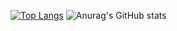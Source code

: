 [![Top Langs](https://github-readme-stats.vercel.app/api/top-langs/?username=yarishb&layout=compact)](https://github.com/anuraghazra/github-readme-stats)
![Anurag's GitHub stats](https://github-readme-stats.vercel.app/api?username=yarishb&hide=contribs)                                                                  

